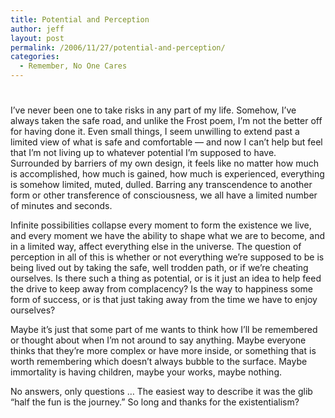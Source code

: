 ```yaml
---
title: Potential and Perception
author: jeff
layout: post
permalink: /2006/11/27/potential-and-perception/
categories:
  - Remember, No One Cares
---
```

# 

I’ve never been one to take risks in any part of my life. Somehow, I’ve always taken the safe road, and unlike the Frost poem, I’m not the better off for having done it. Even small things, I seem unwilling to extend past a limited view of what is safe and comfortable — and now I can’t help but feel that I’m not living up to whatever potential I’m supposed to have. Surrounded by barriers of my own design, it feels like no matter how much is accomplished, how much is gained, how much is experienced, everything is somehow limited, muted, dulled. Barring any transcendence to another form or other transference of consciousness, we all have a limited number of minutes and seconds.

Infinite possibilities collapse every moment to form the existence we live, and every moment we have the ability to shape what we are to become, and in a limited way, affect everything else in the universe. The question of perception in all of this is whether or not everything we’re supposed to be is being lived out by taking the safe, well trodden path, or if we’re cheating ourselves. Is there such a thing as potential, or is it just an idea to help feed the drive to keep away from complacency? Is the way to happiness some form of success, or is that just taking away from the time we have to enjoy ourselves?

Maybe it’s just that some part of me wants to think how I’ll be remembered or thought about when I’m not around to say anything. Maybe everyone thinks that they’re more complex or have more inside, or something that is worth remembering which doesn’t always bubble to the surface. Maybe immortality is having children, maybe your works, maybe nothing.

No answers, only questions … The easiest way to describe it was the glib “half the fun is the journey.” So long and thanks for the existentialism?